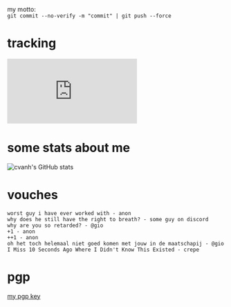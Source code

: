 my motto: <br/>
`git commit --no-verify -m "commit" | git push --force`

# tracking
![your stats](http://83.162.165.175/portofolio/backend/src/tracking/png/github.php)

# some stats about me
![cvanh's GitHub stats](https://github-readme-stats.vercel.app/api?username=cvanh&theme=radical)

# vouches
```
worst guy i have ever worked with - anon
why does he still have the right to breath? - some guy on discord
why are you so retarded? - @gio
+1 - anon
++1 - anon
oh het toch helemaal niet goed komen met jouw in de maatschapij - @gio
I Miss 10 Seconds Ago Where I Didn't Know This Existed - crepe
```
# pgp
<a href="https://raw.githubusercontent.com/cvanh/cvanh/main/vanhartes.asc">my pgp key</a>
